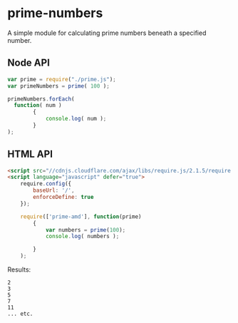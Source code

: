 prime-numbers
=============

A simple module for calculating prime numbers beneath a specified number.

## Node API

``` js
var prime = require("./prime.js");
var primeNumbers = prime( 100 );

primeNumbers.forEach(
  function( num )
		{
			console.log( num );
		}
);
```

## HTML API
``` html
<script src="//cdnjs.cloudflare.com/ajax/libs/require.js/2.1.5/require.js"></script>
<script language="javascript" defer="true">
	require.config({
		baseUrl: '/',
		enforceDefine: true
	});

	require(['prime-amd'], function(prime)
		{
			var numbers = prime(100);
			console.log( numbers );

		}
	);
```

Results:

```
2
3
5
7
11
... etc.
```
